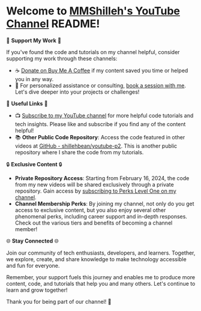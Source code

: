 # Welcome to [MMShilleh's YouTube Channel](https://www.youtube.com/@mmshilleh/videos) README!

🌟 **Support My Work** 🌟

If you've found the code and tutorials on my channel helpful, consider supporting my work through these channels:

- ☕ [Donate on Buy Me A Coffee](https://www.buymeacoffee.com/app/dashboard) if my content saved you time or helped you in any way.
- 📆 For personalized assistance or consulting, [book a session with me](https://www.buymeacoffee.com/mmshilleh/e/194358). Let's dive deeper into your projects or challenges!

🔗 **Useful Links** 🔗

- 📺 [Subscribe to my YouTube channel](https://www.youtube.com/@mmshilleh/videos) for more helpful code tutorials and tech insights. Please like and subscribe if you find any of the content helpful!
- 📚 **Other Public Code Repository**: Access the code featured in other videos at [GitHub - shillehbean/youtube-p2](https://github.com/shillehbean/youtube-p2). This is another public repository where I share the code from my tutorials.

🔒 **Exclusive Content** 🔒

- **Private Repository Access**: Starting from February 16, 2024, the code from my new videos will be shared exclusively through a private repository. Gain access by [subscribing to Perks Level One on my channel](https://www.youtube.com/channel/UCD13UWk3lJtjka7BoA0KZ5w/join).
- **Channel Membership Perks**: By joining my channel, not only do you get access to exclusive content, but you also enjoy several other phenomenal perks, including career support and in-depth responses. Check out the various tiers and benefits of becoming a channel member!

🌐 **Stay Connected** 🌐

Join our community of tech enthusiasts, developers, and learners. Together, we explore, create, and share knowledge to make technology accessible and fun for everyone.

Remember, your support fuels this journey and enables me to produce more content, code, and tutorials that help you and many others. Let's continue to learn and grow together!

Thank you for being part of our channel! 🙏
